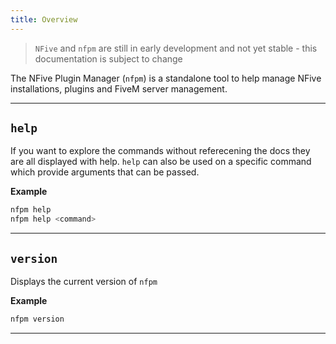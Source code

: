 ```yaml
---
title: Overview
---
```


> `NFive` and `nfpm` are still in early development and not yet stable - this documentation is subject to change

The NFive Plugin Manager (`nfpm`) is a standalone tool to help manage NFive installations, plugins and FiveM server management.

---

## `help`

If you want to explore the commands without referecening the docs they are all displayed with help.
`help` can also be used on a specific command which provide arguments that can be passed.

**Example**

```bash
nfpm help
nfpm help <command>
```

---

## `version`

Displays the current version of `nfpm`

**Example**

```bash
nfpm version
```

---